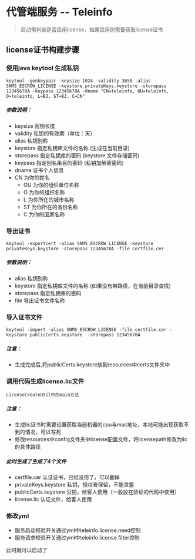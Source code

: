 # 代管端服务 -- Teleinfo

> 启动需判断是否启用license，如果启用则需要获取license证书

## license证书构建步骤

### 使用java keytool 生成私钥

```
keytool -genkeypair -keysize 1024 -validity 3650 -alias SNMS_ESCROW_LICENSE -keystore privateKeys.keystore -storepass 12345678A -keypass 12345678A -dname "CN=teleinfo, OU=teleinfo, O=teleinfo, L=BJ, ST=BJ, C=CN"
```

##### 参数说明：
+ keysize 密钥长度
+ validity 私钥的有效期（单位：天）
+ alias 私钥别称
+ keystore 指定私钥库文件的名称 (生成在当前目录)
+ storepass 指定私钥库的密码 (keystore 文件存储密码)
+ keypass 指定别名条目的密码 (私钥加解密密码)
+ dname 证书个人信息
+ CN 为你的姓名
    + OU 为你的组织单位名称
    + O 为你的组织名称
    + L 为你所在的城市名称
    + ST 为你所在的省份名称
    + C 为你的国家名称

### 导出证书

```
keytool -exportcert -alias SNMS_ESCROW_LICENSE -keystore privateKeys.keystore -storepass 12345678A -file certfile.cer
```
##### 参数说明：
+ alias 私钥别称
+ keystore 指定私钥库文件的名称 (如果没有带路径，在当前目录查找)
+ storepass 指定私钥库的密码
+ file 导出证书文件名称
### 导入证书文件

```
keytool -import -alias SNMS_ESCROW_LICENSE -file certfile.cer -keystore publicCerts.keystore  -storepass 12345678A
```
##### 注意：
+ 生成完成后,将publicCerts.keystore放到resources中certs文件夹中

### 调用代码生成license.lic文件

```
LicenseCreateUtil中的main方法
```
##### 注意：
+ 生成lic证书时需要设置获取当前机器的cpu与mac地址，本地可能出现获取不到的情况，可以写死
+ 修改resources中config文件夹中license配置文件，将licensepath修改为lic的具体路径
##### 此时生成了生成了4个文件
+ certfile.cer 认证证书，已经没用了，可以删掉
+ privateKeys.keystore 私钥，授权者保留，不能泄露
+ publicCerts.keystore 公钥，给客人使用（一般放在验证的代码中使用）
+ license.lic 认证文件，给客人使用

### 修改yml
+ 服务启动校验开关通过yml中teleinfo.license.need控制
+ 服务请求校验开关通过yml中teleinfo.license.filter控制

此时就可以启动了
